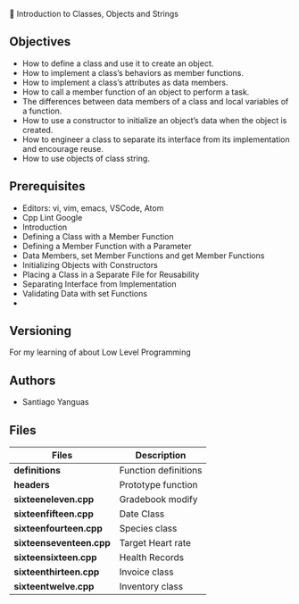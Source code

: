 :book: Introduction to Classes, Objects and Strings

## Objectives

- How to define a class and use it to create an object.
- How to implement a class’s behaviors as member functions.
- How to implement a class’s attributes as data members.
- How to call a member function of an object to perform a task.
- The differences between data members of a class and local variables of a function.
- How to use a constructor to initialize an object’s data when the object is created.
- How to engineer a class to separate its interface from its implementation and encourage reuse.
- How to use objects of class string.

## Prerequisites

- Editors: vi, vim, emacs, VSCode, Atom
- Cpp Lint Google
- Introduction
- Defining a Class with a Member Function
- Defining a Member Function with a Parameter
- Data Members, set Member Functions and get Member Functions
- Initializing Objects with Constructors
- Placing a Class in a Separate File for Reusability
- Separating Interface from Implementation
- Validating Data with set Functions
-

## Versioning

For my learning of about Low Level Programming

## Authors

- Santiago Yanguas

## Files

| Files                    | Description          |
| ------------------------ | -------------------- |
| **definitions**          | Function definitions |
| **headers**              | Prototype function   |
| **sixteeneleven.cpp**    | Gradebook modify     |
| **sixteenfifteen.cpp**   | Date Class           |
| **sixteenfourteen.cpp**  | Species class        |
| **sixteenseventeen.cpp** | Target Heart rate    |
| **sixteensixteen.cpp**   | Health Records       |
| **sixteenthirteen.cpp**  | Invoice class        |
| **sixteentwelve.cpp**    | Inventory class      |
